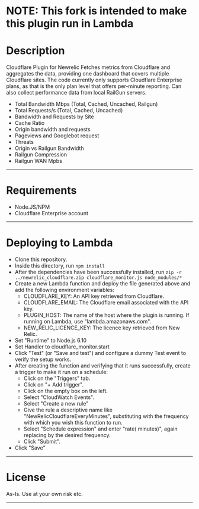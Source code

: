 # NOTE: This fork is intended to make this plugin run in Lambda

# Description

Cloudflare Plugin for Newrelic
Fetches metrics from Cloudflare and aggregates the data, providing one dashboard that covers multiple Cloudflare sites.
The code currently only supports Cloudflare Enterprise plans, as that is the only plan level that offers per-minute reporting.
Can also collect performance data from local RailGun servers.

- Total Bandwidth Mbps  (Total, Cached, Uncached, Railgun)
- Total Requests/s (Total, Cached, Uncached)
- Bandwidth and Requests by Site
- Cache Ratio
- Origin bandwidth and requests
- Pageviews and Googlebot request
- Threats
- Origin vs Railgun Bandwidth
- Railgun Compression
- Railgun WAN Mpbs

----

# Requirements

- Node.JS/NPM
- Cloudflare Enterprise account

----

# Deploying to Lambda

- Clone this repository.
- Inside this directory, run `npm install`
- After the dependencies have been successfully installed, run `zip -r ../newrelic_cloudflare.zip cloudflare_monitor.js node_modules/*`
- Create a new Lambda function and deploy the file generated above and add the following environment variables:
    - CLOUDFLARE_KEY: An API key retrieved from Cloudflare.
    - CLOUDFLARE_EMAIL: The Cloudflare email associated with the API key.
    - PLUGIN_HOST: The name of the host where the plugin is running. If running on Lambda, use "lambda.amazonaws.com".
    - NEW_RELIC_LICENCE_KEY: The licence key retrieved from New Relic.
- Set "Runtime" to Node.js 6.10
- Set Handler to cloudflare_monitor.start
- Click "Test" (or "Save and test") and configure a dummy Test event to verify the setup works.
- After creating the function and verifying that it runs successfully, create a trigger to make it run on a schedule:
    - Click on the "Triggers" tab.
    - Click on "+ Add trigger".
    - Click on the empty box on the left.
    - Select "CloudWatch Events".
    - Select "Create a new rule"
    - Give the rule a descriptive name like "NewRelicCloudflareEvery<X>Minutes", substituting <X> with the frequency with which you wish this function to run.
    - Select "Schedule expression" and enter "rate(<X> minutes)", again replacing <X> by the desired frequency.
    - Click "Submit".
- Click "Save"

---

# License

As-Is. Use at your own risk etc.

----